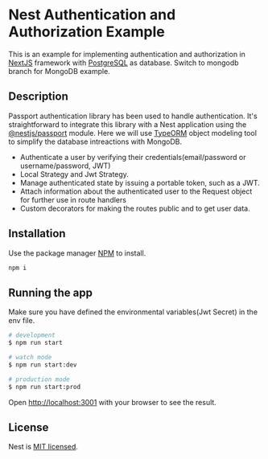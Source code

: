 # Nest Authentication and Authorization Example

This is an example for implementing authentication and authorization in [NextJS](https://nestjs.com) framework with [PostgreSQL](https://www.postgresql.org/) as database. Switch to mongodb branch for MongoDB example.

## Description

Passport authentication library has been used to handle authentication. It's straightforward to integrate this library with a Nest application using the [@nestjs/passport](https://www.npmjs.com/package/@nestjs/passport) module. Here we will use [TypeORM](https://typeorm.io/) object modeling tool to simplify the database intreactions with MongoDB.

  * Authenticate a user by verifying their credentials(email/password or username/password, JWT)
  * Local Strategy and Jwt Strategy.
  * Manage authenticated state by issuing a portable token, such as a JWT.
  * Attach information about the authenticated user to the Request object for further use in route handlers
  * Custom decorators for making the routes public and to get user data.

## Installation

Use the package manager [NPM](https://www.npmjs.com) to install.

```bash
npm i
```

## Running the app

Make sure you have defined the environmental variables(Jwt Secret) in the env file.

```bash
# development
$ npm run start

# watch mode
$ npm run start:dev

# production mode
$ npm run start:prod
```

Open [http://localhost:3001](http://localhost:3001) with your browser to see the result.

## License

Nest is [MIT licensed](LICENSE).
